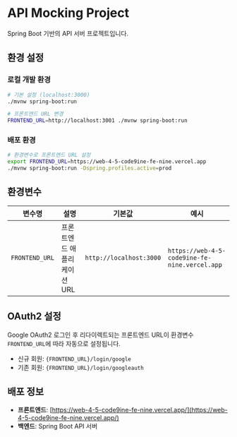 # API Mocking Project

Spring Boot 기반의 API 서버 프로젝트입니다.

## 환경 설정

### 로컬 개발 환경
```bash
# 기본 설정 (localhost:3000)
./mvnw spring-boot:run

# 프론트엔드 URL 변경
FRONTEND_URL=http://localhost:3001 ./mvnw spring-boot:run
```

### 배포 환경
```bash
# 환경변수로 프론트엔드 URL 설정
export FRONTEND_URL=https://web-4-5-code9ine-fe-nine.vercel.app
./mvnw spring-boot:run -Dspring.profiles.active=prod
```

## 환경변수

| 변수명 | 설명 | 기본값 | 예시 |
|--------|------|--------|------|
| `FRONTEND_URL` | 프론트엔드 애플리케이션 URL | `http://localhost:3000` | `https://web-4-5-code9ine-fe-nine.vercel.app` |

## OAuth2 설정

Google OAuth2 로그인 후 리다이렉트되는 프론트엔드 URL이 환경변수 `FRONTEND_URL`에 따라 자동으로 설정됩니다.

- 신규 회원: `{FRONTEND_URL}/login/google`
- 기존 회원: `{FRONTEND_URL}/login/googleauth`

## 배포 정보

- **프론트엔드**: [https://web-4-5-code9ine-fe-nine.vercel.app/](https://web-4-5-code9ine-fe-nine.vercel.app/)
- **백엔드**: Spring Boot API 서버